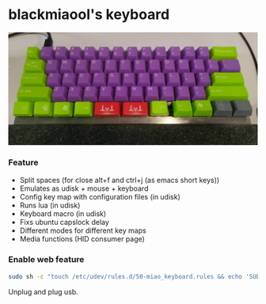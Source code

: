 # blackmiaool's keyboard
<p align="center">      
    <img width="600" src="https://raw.githubusercontent.com/blackmiaool/miao_keyboard/master/photo.jpg">  
</p>

### Feature

* Split spaces (for close alt+f and ctrl+j (as emacs short keys))
* Emulates as udisk + mouse + keyboard
* Config key map with configuration files (in udisk)
* Runs lua (in udisk)
* Keyboard macro (in udisk)
* Fixs ubuntu capslock delay
* Different modes for different key maps
* Media functions (HID consumer page)

### Enable web feature
```bash
sudo sh -c "touch /etc/udev/rules.d/50-miao_keyboard.rules && echo 'SUBSYSTEM==\"usb\", ATTR{idVendor}==\"0483\", MODE=\"0664\", GROUP=\"plugdev\"' >> /etc/udev/rules.d/50-miao_keyboard.rules && service udev restart"
```
Unplug and plug usb.